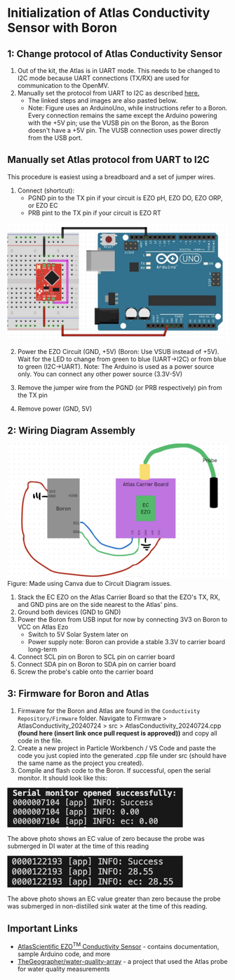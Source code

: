 # Initialization of Atlas Conductivity Sensor with Boron

## 1: Change protocol of Atlas Conductivity Sensor
1. Out of the kit, the Atlas is in UART mode. This needs to be changed to I2C mode because UART connections (TX/RX) are used for communication to the OpenMV.
2. Manually set the protocol from UART to I2C as described [here.](https://www.whiteboxes.ch/docs/tentacle/t2-mkII/#/protocols)
    - The linked steps and images are also pasted below.
    - Note: Figure uses an ArduinoUno, while instructions refer to a Boron. Every connection remains the same except the Arduino powering with the +5V pin; use the VUSB pin on the Boron, as the Boron doesn't have a +5V pin. The VUSB connection uses power directly from the USB port.

## Manually set Atlas protocol from UART to I2C
This procedure is easiest using a breadboard and a set of jumper wires.

1. Connect (shortcut):
    - PGND pin to the TX pin if your circuit is EZO pH, EZO DO, EZO ORP, or EZO EC
    - PRB pint to the TX pin if your circuit is EZO RT

<img src="Photos/Protocol_Step1.jpeg" width="600">

2. Power the EZO Circuit (GND, +5V) (Boron: Use VSUB instead of +5V).
Wait for the LED to change from green to blue (UART->I2C) or from blue to green (I2C->UART).
Note: The Arduino is used as a power source only. You can connect any other power source (3.3V-5V)

3. Remove the jumper wire from the PGND (or PRB respectively) pin from the TX pin
4. Remove power (GND, 5V)

## 2: Wiring Diagram Assembly
<img src="Photos/Circuit-Diagram.jpeg" width="600">
Figure: Made using Canva due to Circuit Diagram issues.

1. Stack the EC EZO on the Atlas Carrier Board so that the EZO's TX, RX, and GND pins are on the side nearest to the Atlas' pins.
2. Ground both devices (GND to GND)
3. Power the Boron from USB input for now by connecting 3V3 on Boron to VCC on Atlas Ezo
    - Switch to 5V Solar System later on
    - Power supply note: Boron can provide a stable 3.3V to carrier board long-term
4. Connect SCL pin on Boron to SCL pin on carrier board
5. Connect SDA pin on Boron to SDA pin on carrier board
6. Screw the probe's cable onto the carrier board

## 3: Firmware for Boron and Atlas
1. Firmware for the Boron and Atlas are found in the `Conductivity Repository/Firmware` folder. Navigate to Firmware > AtlasConductivity_20240724 > src > AtlasConductivity_20240724.cpp **(found here (insert link once pull request is approved))** and copy all code in the file.
2. Create a new project in Particle Workbench / VS Code and paste the code you just copied into the generated .cpp file under src (should have the same name as the project you created).
3. Compile and flash code to the Boron. If successful, open the serial monitor. It should look like this:

<img src="Photos/SerialMonitor_Distilled.jpeg" width="400">

The above photo shows an EC value of zero because the probe was submerged in DI water at the time of this reading

<img src="Photos/SerialMonitor_Sink.jpeg" width="400">

The above photo shows an EC value greater than zero because the probe was submerged in non-distilled sink water at the time of this reading.


## Important Links
- [AtlasScientific EZO<sup>TM</sup> Conductivity Sensor](https://atlas-scientific.com/embedded-solutions/ezo-conductivity-circuit/) - contains documentation, sample Arduino code, and more
- [TheGeographer/water-quality-array](https://github.com/TheGeographer/water-quality-array/tree/master) - a project that used the Atlas probe for water quality measurements